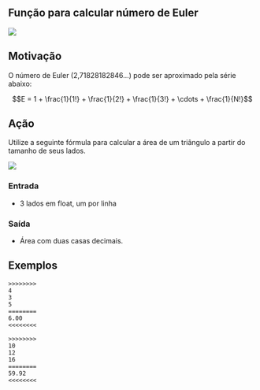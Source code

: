 ## Função para calcular número de Euler

![](cover.jpg)

## Motivação

O número de Euler (2,71828182846...) pode ser aproximado pela série abaixo:

$$E = 1 + \frac{1}{1!} + \frac{1}{2!} + \frac{1}{3!} + \cdots + \frac{1}{N!}$$

## Ação

Utilize a seguinte fórmula para calcular a área de um triângulo a partir do tamanho de seus lados.

![](heron.jpg)

### Entrada
- 3 lados em float, um por linha

### Saída
- Área com duas casas decimais.

## Exemplos

```
>>>>>>>>
4
3
5
========
6.00
<<<<<<<<

>>>>>>>>
10
12
16
========
59.92
<<<<<<<<
```
